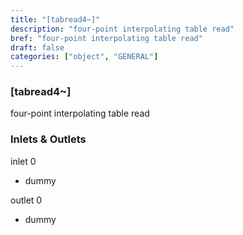```yaml
---
title: "[tabread4~]"
description: "four-point interpolating table read"
bref: "four-point interpolating table read"
draft: false
categories: ["object", "GENERAL"]
---
```


### [tabread4~]

four-point interpolating table read

### Inlets & Outlets

inlet 0

 - dummy

outlet 0

 - dummy
 
